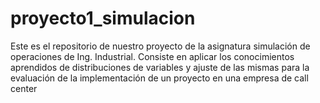 # proyecto1_simulacion
Este es el repositorio de nuestro proyecto de la asignatura simulación de operaciones de Ing. Industrial. Consiste en aplicar los conocimientos aprendidos de distribuciones de variables y ajuste de las mismas para la evaluación de la implementación de un proyecto en una empresa de call center
